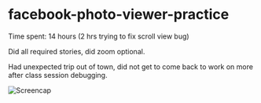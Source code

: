 facebook-photo-viewer-practice
==============================


Time spent: 14 hours (2 hrs trying to fix scroll view bug)

Did all required stories, did zoom optional.

Had unexpected trip out of town, did not get to come back to work on more after class session debugging. 


![Screencap](facebookphotoviewertest.gif)

